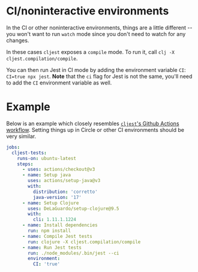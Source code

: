 # CI/noninteractive environments

In the CI or other noninteractive environments, things are a little different -- you won't want to run `watch` mode since you don't need to watch for any changes.

In these cases `cljest` exposes a `compile` mode. To run it, call `clj -X cljest.compilation/compile`.

You can then run Jest in CI mode by adding the environment variable `CI`: `CI=true npx jest`. **Note** that the `ci` flag for Jest is not the same, you'll need to add the `CI` environment variable as well.

# Example

Below is an example which closely resembles [`cljest`'s Github Actions workflow](https://github.com/pitch-io/cljest/blob/5d19b87021023daef75971ff005e05a288369c1d/.github/workflows/tests.yml#L15-L39). Setting things up in Circle or other CI environments should be very similar.

```yaml
jobs:
  cljest-tests:
    runs-on: ubuntu-latest
    steps:
      - uses: actions/checkout@v3
      - name: Setup java
        uses: actions/setup-java@v3
        with:
          distribution: 'corretto'
          java-version: '17'
      - name: Setup Clojure
        uses: DeLaGuardo/setup-clojure@9.5
        with:
          cli: 1.11.1.1224
      - name: Install dependencies
        run: npm install
      - name: Compile Jest tests
        run: clojure -X cljest.compilation/compile
      - name: Run Jest tests
        run: ./node_modules/.bin/jest --ci
        environment:
          CI: 'true'
```
